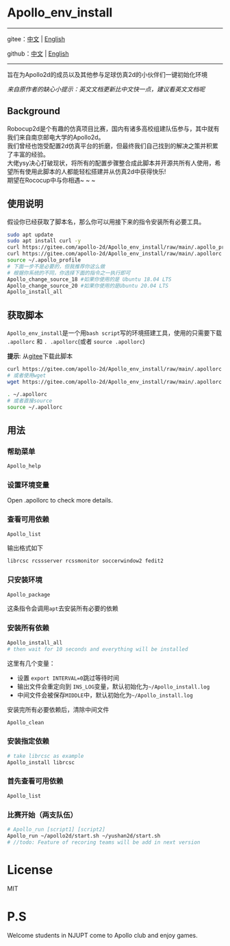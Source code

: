 # Apollo_env_install

---

gitee：[中文](https://gitee.com/apollo-2d/Apollo_env_install/tree/main) | [English](https://gitee.com/apollo-2d/Apollo_env_install/blob/main/README.md)

github：[中文](https://github.com/Apollo2d/Apollo_env_install/blob/main/README.cn.md) | [English](https://github.com/Apollo2d/Apollo_env_install)

---

旨在为Apollo2d的成员以及其他参与足球仿真2d的小伙伴们一键初始化环境

*来自原作者的缺心小提示：英文文档更新比中文快一点，建议看英文文档呢*

## Background
Robocup2d是个有趣的仿真项目比赛，国内有诸多高校组建队伍参与，其中就有我们来自南京邮电大学的Apollo2d。    
我们曾经也饱受配置2d仿真平台的折磨，但最终我们自己找到的解决之策并积累了丰富的经验。    
大佬ysy决心打破现状，将所有的配置步骤整合成此脚本并开源共所有人使用，希望所有使用此脚本的人都能轻松搭建并从仿真2d中获得快乐!   
期望在Rococup中与你相遇~ ~ ~



## 使用说明

假设你已经获取了脚本名，那么你可以用接下来的指令安装所有必要工具。

```bash
sudo apt update
sudo apt install curl -y
curl https://gitee.com/apollo-2d/Apollo_env_install/raw/main/.apollo_profile > ~/.apollo_profile
curl https://gitee.com/apollo-2d/Apollo_env_install/raw/main/.apollorc > ~/.apollorc
source ~/.apollo_profile
# 下面一步不是必要的，但我推荐你这么做
# 根据你系统的不同，你选择下面的指令之一执行即可
Apollo_change_source_18 #如果你使用的是 Ubuntu 18.04 LTS
Apollo_change_source_20 #如果你使用的是Ubuntu 20.04 LTS
Apollo_install_all
```

## 获取脚本


`Apollo_env_install`是一个用`bash script`写的环境搭建工具，使用的只需要下载 `.apollorc` 和 `. .apollorc`(或者 `source .apollorc`)

**提示**: 从[gitee](https://gitee.com/apollo-2d/Apollo_env_install)下载此脚本         

```bash
curl https://gitee.com/apollo-2d/Apollo_env_install/raw/main/.apollorc > ~/.apollorc
# 或者使用wget
wget https://gitee.com/apollo-2d/Apollo_env_install/raw/main/.apollorc -O ~/.apollrc

. ~/.apollorc
# 或者直接source
source ~/.apollorc
```

## 用法

### 帮助菜单

```bash
Apollo_help
```

### 设置环境变量

Open .apollorc to check more details.

### 查看可用依赖

```bash
Apollo_list
```

输出格式如下

```bash
librcsc rcssserver rcssmonitor soccerwindow2 fedit2
```

### 只安装环境

```bash
Apollo_package
```

这条指令会调用`apt`去安装所有必要的依赖

### 安装所有依赖

```bash
Apollo_install_all
# then wait for 10 seconds and everything will be installed
```

这里有几个变量：

- 设置 `export INTERVAL=0`跳过等待时间
- 输出文件会重定向到 `INS_LOG`变量，默认初始化为`~/Apollo_install.log` 
- 中间文件会被保存`MIDDLE`中，默认初始化为`~/Apollo_install.log` 

安装完所有必要依赖后，清除中间文件

```bash
Apollo_clean
```

### 安装指定依赖

```bash
# take librcsc as example
Apollo_install librcsc
```

### 首先查看可用依赖

```bash
Apollo_list
```

### 比赛开始（两支队伍）

```bash
# Apollo_run [script1] [script2]
Apollo_run ~/apollo2d/start.sh ~/yushan2d/start.sh
# //todo: Feature of recoring teams will be add in next version
```



# License

MIT

# P.S

Welcome students in NJUPT come to Apollo club and enjoy games.
